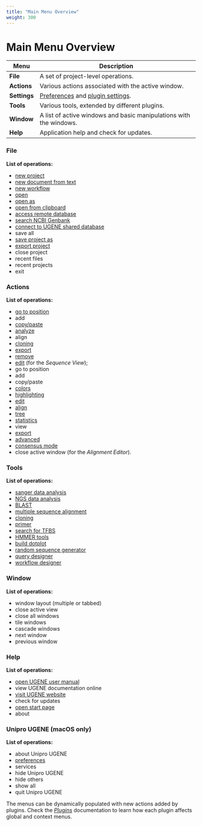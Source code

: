 ```yaml
---
title: "Main Menu Overview"
weight: 300
---
```


# Main Menu Overview

| **Menu**    | **Description** |
|-------------|-----------------|
| **File**    | A set of project-level operations. |
| **Actions** | Various actions associated with the active window. |
| **Settings**| [Preferences](https://ugene.unipro.ru/wiki/display/UM/UGENE+Application+Settings) and [plugin settings](https://ugene.unipro.ru/wiki/display/UM/Plugins+Viewer). |
| **Tools**   | Various tools, extended by different plugins. |
| **Window**  | A list of active windows and basic manipulations with the windows. |
| **Help**    | Application help and check for updates. |

### File
**List of operations:** 
- [new project](https://ugene.unipro.ru/wiki/display/UM/Creating+New+Project)
- [new document from text](https://ugene.unipro.ru/wiki/display/UM/Creating+Document)
- [new workflow](https://ugene.unipro.ru/wiki/display/UM/Creating+New+Workflow)
- [open](https://ugene.unipro.ru/wiki/display/UM/Opening+Document)
- [open as](https://ugene.unipro.ru/wiki/display/UM/Advanced+Dialog+Options)
- [open from clipboard](https://ugene.unipro.ru/wiki/display/UM/Opening+from+Clipboard)
- [access remote database](https://ugene.unipro.ru/wiki/display/UM/Fetching+Data+from+Remote+Database)
- [search NCBI Genbank](https://ugene.unipro.ru/wiki/display/UM/Searching+NCBI+Genbank)
- [connect to UGENE shared database](https://doc.ugene.net/wiki/display/UM/UGENE+Public+Storage)
- save all
- [save project as](https://ugene.unipro.ru/wiki/display/UM/Saving+Project)
- [export project](https://ugene.unipro.ru/wiki/display/UM/Exporting+Project)
- close project
- recent files
- recent projects
- exit

### Actions
**List of operations:**
- [go to position](https://ugene.unipro.ru/wiki/display/UM/Going+To+Position)
- add
- [copy/paste](https://ugene.unipro.ru/wiki/display/UM/Copying+and+Pasting+Sequence)
- [analyze](https://ugene.unipro.ru/wiki/display/UM/Extensions)
- align
- [cloning](https://ugene.unipro.ru/wiki/display/UM/Constructing+Molecule)
- [export](https://ugene.unipro.ru/wiki/display/UM/Exporting+Sequence+of+Selected+Annotations)
- [remove](https://ugene.unipro.ru/wiki/display/UM/Remove+subsequence)
- [edit](https://ugene.unipro.ru/wiki/display/UM/Editing+Sequence) (for the _Sequence View_);
- go to position
- add
- copy/paste
- [colors](https://ugene.unipro.ru/wiki/display/UM/Coloring+Schemes)
- [highlighting](https://ugene.unipro.ru/wiki/display/UM/Highlighting+Alignment)
- [edit](https://ugene.unipro.ru/wiki/display/UM/Editing+Alignment)
- [align](https://ugene.unipro.ru/wiki/display/UM/Aligning+Sequences)
- [tree](https://ugene.unipro.ru/wiki/display/UM/Building+Phylogenetic+Tree)
- [statistics](https://ugene.unipro.ru/wiki/display/UM/Statistics)
- view
- [export](https://ugene.unipro.ru/wiki/display/UM/Exporting+in+Alignment)
- [advanced](https://ugene.unipro.ru/wiki/display/UM/Advanced+Functions)
- [consensus mode](https://ugene.unipro.ru/wiki/display/UM/Consensus)
- close active window (for the _Alignment Editor_).

### Tools
**List of operations:**
- [sanger data analysis](https://ugene.unipro.ru/wiki/display/UM/Mapping+Reads+to+Reference)
- [NGS data analysis](https://ugene.unipro.ru/wiki/display/UM/UGENE+Genome+Aligner)
- [BLAST](https://ugene.unipro.ru/wiki/display/UM/BLAST)
- [multiple sequence alignment](https://ugene.unipro.ru/wiki/display/UM/Aligning+Sequences)
- [cloning](https://ugene.unipro.ru/wiki/display/UM/Molecular+Cloning+in+silico)
- [primer](https://ugene.unipro.ru/wiki/display/UM/In+Silico+PCR)
- [search for TFBS](https://ugene.unipro.ru/wiki/display/UM/SITECON+Searching+Transcription+Factors+Binding+Sites)
- [HMMER tools](https://ugene.unipro.ru/wiki/display/UM/HMM2)
- [build dotplot](https://ugene.unipro.ru/wiki/display/UM/Dotplot)
- [random sequence generator](https://ugene.unipro.ru/wiki/display/UM/DNA+Generator)
- [query designer](https://ugene.unipro.ru/wiki/display/UM/Query+Designer)
- [workflow designer](https://ugene.unipro.ru/wiki/display/UM/Workflow+Designer)

### Window
**List of operations:**
- window layout (multiple or tabbed)
- close active view
- close all windows
- tile windows
- cascade windows
- next window
- previous window

### Help
**List of operations:**
- [open UGENE user manual](https://ugene.unipro.ru/wiki/display/UM/Unipro+UGENE+User+Manual)
- view UGENE documentation online
- [visit UGENE website](http://ugene.net)
- check for updates
- [open start page](https://ugene.unipro.ru/wiki/display/UM/Start+Page)
- about

### Unipro UGENE (macOS only)
**List of operations:**
- about Unipro UGENE
- [preferences](https://ugene.unipro.ru/wiki/display/UM/UGENE+Application+Settings)
- services
- hide Unipro UGENE
- hide others
- show all
- quit Unipro UGENE

The menus can be dynamically populated with new actions added by plugins. Check the [_Plugins_](extensions.md) documentation to learn how each plugin affects global and context menus.